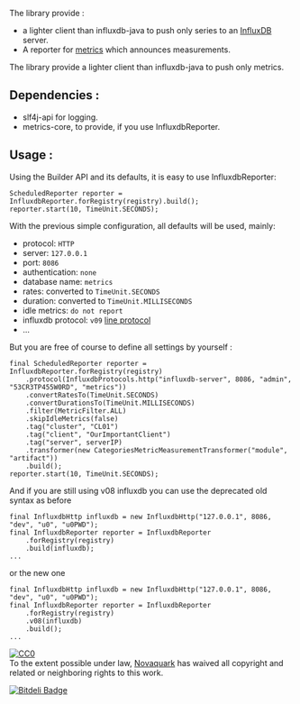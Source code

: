 The library provide :

* a lighter client than influxdb-java to push only series to an [InfluxDB](http://influxdb.org) server.
* A reporter for [metrics](http://metrics.codahale.com/) which announces measurements.

The library provide a lighter client than influxdb-java to push only metrics.

## Dependencies :

* slf4j-api for logging.
* metrics-core, to provide, if you use InfluxdbReporter.

## Usage :

Using the Builder API and its defaults, it is easy to use InfluxdbReporter:

    ScheduledReporter reporter = InfluxdbReporter.forRegistry(registry).build();
    reporter.start(10, TimeUnit.SECONDS);

With the previous simple configuration, all defaults will be used, mainly:

- protocol: `HTTP`
- server: `127.0.0.1`
- port: `8086`
- authentication: `none`
- database name: `metrics`
- rates: converted to `TimeUnit.SECONDS`
- duration: converted to `TimeUnit.MILLISECONDS`
- idle metrics: `do not report`
- influxdb protocol: `v09` [line protocol](https://influxdb.com/docs/v0.9/write_protocols/line.html)
- ...

But you are free of course to define all settings by yourself :

    final ScheduledReporter reporter = InfluxdbReporter.forRegistry(registry)
        .protocol(InfluxdbProtocols.http("influxdb-server", 8086, "admin", "53CR3TP455W0RD", "metrics"))
        .convertRatesTo(TimeUnit.SECONDS)
        .convertDurationsTo(TimeUnit.MILLISECONDS)
        .filter(MetricFilter.ALL)
        .skipIdleMetrics(false)
        .tag("cluster", "CL01")
        .tag("client", "OurImportantClient")
        .tag("server", serverIP)
        .transformer(new CategoriesMetricMeasurementTransformer("module", "artifact"))
        .build();
    reporter.start(10, TimeUnit.SECONDS);

And if you are still using v08 influxdb you can use the deprecated old syntax as before

    final InfluxdbHttp influxdb = new InfluxdbHttp("127.0.0.1", 8086, "dev", "u0", "u0PWD");
    final InfluxdbReporter reporter = InfluxdbReporter
        .forRegistry(registry)
        .build(influxdb);
    ...
    
or the new one

    final InfluxdbHttp influxdb = new InfluxdbHttp("127.0.0.1", 8086, "dev", "u0", "u0PWD");
    final InfluxdbReporter reporter = InfluxdbReporter
        .forRegistry(registry)
        .v08(influxdb)
        .build();
    ...

<p xmlns:dct="http://purl.org/dc/terms/">
  <a rel="license"
     href="http://creativecommons.org/publicdomain/zero/1.0/">
    <img src="http://i.creativecommons.org/p/zero/1.0/88x31.png" style="border-style: none;" alt="CC0" />
  </a>
  <br />
  To the extent possible under law,
  <a rel="dct:publisher"
     href="https://github.com/orgs/novaquark">
    <span property="dct:title">Novaquark</span></a>
  has waived all copyright and related or neighboring rights to
  this work.
</p>


[![Bitdeli Badge](https://d2weczhvl823v0.cloudfront.net/davidB/metrics-influxdb/trend.png)](https://bitdeli.com/free "Bitdeli Badge")

